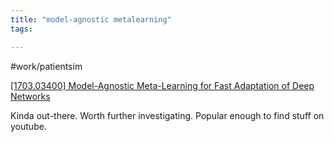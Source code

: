 ```yaml
---
title: "model-agnostic metalearning"
tags:

---
```

#work/patientsim  

[[1703.03400] Model-Agnostic Meta-Learning for Fast Adaptation of Deep Networks](https://ar5iv.labs.arxiv.org/html/1703.03400)

Kinda out-there. Worth further investigating. Popular enough to find stuff on youtube.
